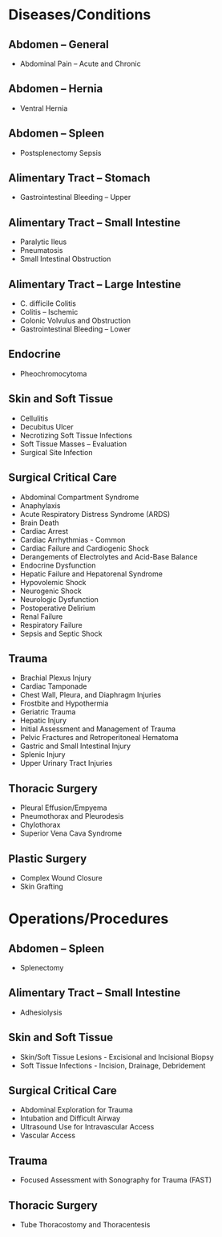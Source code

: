 # Diseases/Conditions

## Abdomen – General
- Abdominal Pain – Acute and Chronic

## Abdomen – Hernia
- Ventral Hernia

## Abdomen – Spleen
- Postsplenectomy Sepsis

## Alimentary Tract – Stomach
- Gastrointestinal Bleeding – Upper

## Alimentary Tract – Small Intestine
- Paralytic Ileus
- Pneumatosis
- Small Intestinal Obstruction

## Alimentary Tract – Large Intestine
- C. difficile Colitis
- Colitis – Ischemic
- Colonic Volvulus and Obstruction
- Gastrointestinal Bleeding – Lower

## Endocrine
- Pheochromocytoma

## Skin and Soft Tissue
- Cellulitis
- Decubitus Ulcer
- Necrotizing Soft Tissue Infections
- Soft Tissue Masses – Evaluation
- Surgical Site Infection

## Surgical Critical Care
- Abdominal Compartment Syndrome
- Anaphylaxis
- Acute Respiratory Distress Syndrome (ARDS)
- Brain Death
- Cardiac Arrest
- Cardiac Arrhythmias - Common
- Cardiac Failure and Cardiogenic Shock
- Derangements of Electrolytes and Acid-Base Balance
- Endocrine Dysfunction
- Hepatic Failure and Hepatorenal Syndrome
- Hypovolemic Shock
- Neurogenic Shock
- Neurologic Dysfunction
- Postoperative Delirium
- Renal Failure
- Respiratory Failure
- Sepsis and Septic Shock

## Trauma
- Brachial Plexus Injury
- Cardiac Tamponade
- Chest Wall, Pleura, and Diaphragm Injuries
- Frostbite and Hypothermia
- Geriatric Trauma
- Hepatic Injury
- Initial Assessment and Management of Trauma
- Pelvic Fractures and Retroperitoneal Hematoma
- Gastric and Small Intestinal Injury
- Splenic Injury
- Upper Urinary Tract Injuries

## Thoracic Surgery
- Pleural Effusion/Empyema
- Pneumothorax and Pleurodesis
- Chylothorax
- Superior Vena Cava Syndrome

## Plastic Surgery
- Complex Wound Closure
- Skin Grafting

# Operations/Procedures

## Abdomen – Spleen
- Splenectomy

## Alimentary Tract – Small Intestine
- Adhesiolysis

## Skin and Soft Tissue
- Skin/Soft Tissue Lesions - Excisional and Incisional Biopsy
- Soft Tissue Infections - Incision, Drainage, Debridement

## Surgical Critical Care
- Abdominal Exploration for Trauma
- Intubation and Difficult Airway
- Ultrasound Use for Intravascular Access
- Vascular Access

## Trauma
- Focused Assessment with Sonography for Trauma (FAST)

## Thoracic Surgery
- Tube Thoracostomy and Thoracentesis
